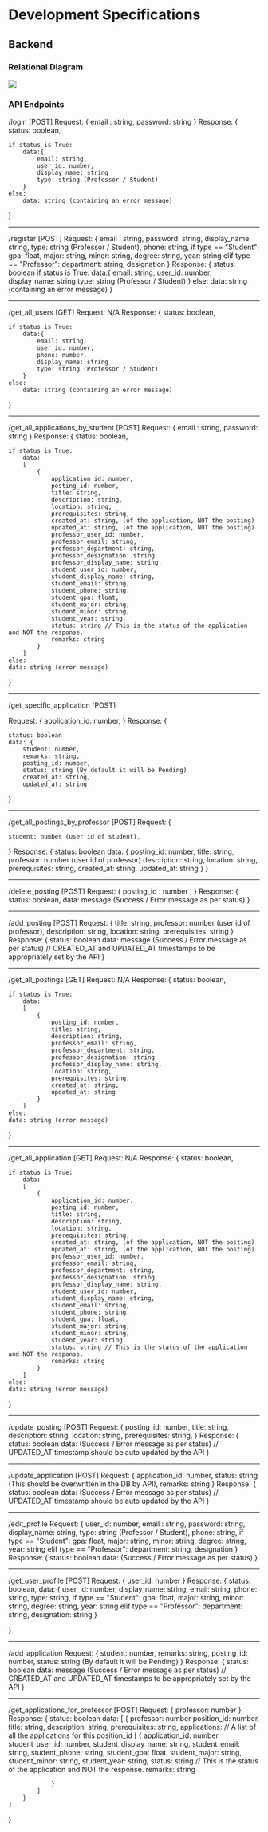 # Development Specifications

## Backend

### Relational Diagram

<img src="../../assets/Relational_Diagram.png"/>
<!-- ![Relational Diagram](../../assets/Relational_Diagram.svg) -->

### API Endpoints


/login [POST]
Request:
{
    email : string,
    password: string
}
Response:
{
    status: boolean,

    if status is True:
        data:{
            email: string,
            user_id: number,
            display_name: string
            type: string (Professor / Student)
        }
    else:
        data: string (containing an error message)
}


---


/register [POST]
Request:
{
    email : string,
    password: string,
    display_name: string,
    type: string (Professor / Student),
    phone: string,
    if type == "Student":
        gpa: float,
        major: string,
        minor: string,
        degree: string,
        year: string
    elif type == "Professor":
        department: string,
        designation
}
Response:
{
    status: boolean
    if status is True:
        data:{
            email: string,
            user_id: number,
            display_name: string
            type: string (Professor / Student)
        }
    else:
        data: string (containing an error message)
}


---



/get_all_users [GET]
Request: N/A
Response:
{
    status: boolean,

    if status is True:
        data:{
            email: string,
            user_id: number,
			phone: number,
            display_name: string
            type: string (Professor / Student)
        }
    else:
        data: string (containing an error message)
}


---



/get_all_applications_by_student [POST]
Request:
{
    email : string,
    password: string
}
Response:
{
	status: boolean,

	if status is True:
		data:
		[
			{
				application_id: number,
				posting_id: number,
				title: string,
				description: string,
				location: string,
				prerequisites: string,
				created_at: string, (of the application, NOT the posting)
				updated_at: string, (of the application, NOT the posting)
				professor_user_id: number,
				professor_email: string,
				professor_department: string,
				professor_designation: string
				professor_display_name: string,
				student_user_id: number,
				student_display_name: string,
				student_email: string,
				student_phone: string,
				student_gpa: float,
				student_major: string,
				student_minor: string,
				student_year: string,
				status: string // This is the status of the application and NOT the response.
				remarks: string
			}
		]
	else:
	data: string (error message)
}



---



/get_specific_application [POST]

Request:
{
	application_id: number,
}
Response:
{

	status: boolean
	data: {
		student: number,
		remarks: string,
		posting_id: number,
		status: string (By default it will be Pending)
		created_at: string,
		updated_at: string

}



---



/get_all_postings_by_professor [POST]
Request:
{

    student: number (user id of student),

}
Response:
{
    status: boolean
    data:
	{
		posting_id: number,
		title: string,
		professor: number (user id of professor)
		description: string,
    	location: string,
   		prerequisites: string,
		created_at: string,
		updated_at: string
	}
}



---



/delete_posting [POST]
Request:
{
    posting_id : number ,
}
Response:
{
    status: boolean,
    data: message (Success / Error message as per status)
}



---



/add_posting [POST]
Request:
{
    title: string,
    professor: number (user id of professor),
    description: string,
    location: string,
    prerequisites: string
}
Response:
{
    status: boolean
    data: message (Success / Error message as per status)
    // CREATED_AT and UPDATED_AT timestamps to be appropriately set by the API
}


---


/get_all_postings [GET]
Request: N/A
Response:
{
	status: boolean,

	if status is True:
		data:
		[
			{
				posting_id: number,
				title: string,
				description: string,
				professor_email: string,
				professor_department: string,
				professor_designation: string
				professor_display_name: string,
				location: string,
				prerequisites: string,
				created_at: string,
				updated_at: string
			}
		]
	else:
	data: string (error message)
}


---


/get_all_application [GET]
Request: N/A
Response:
{
	status: boolean,

	if status is True:
		data:
		[
			{
				application_id: number,
				posting_id: number,
				title: string,
				description: string,
				location: string,
				prerequisites: string,
				created_at: string, (of the application, NOT the posting)
				updated_at: string, (of the application, NOT the posting)
				professor_user_id: number,
				professor_email: string,
				professor_department: string,
				professor_designation: string
				professor_display_name: string,
				student_user_id: number,
				student_display_name: string,
				student_email: string,
				student_phone: string,
				student_gpa: float,
				student_major: string,
				student_minor: string,
				student_year: string,
				status: string // This is the status of the application and NOT the response.
				remarks: string
			}
		]
	else:
	data: string (error message)
}



---


/update_posting [POST]
Request:
{
	posting_id: number,
	title: string,
	description: string,
	location: string,
	prerequisites: string,
}
Response:
{
	status: boolean
	data: (Success / Error message as per status)
	// UPDATED_AT timestamp should be auto updated by the API
}


---


/update_application [POST]
Request:
{
	application_id: number,
	status: string (This should be overwritten in the DB by API),
  remarks: string
}
Response:
{
	status: boolean
	data: (Success / Error message as per status)
	// UPDATED_AT timestamp should be auto updated by the API
}



---


/edit_profile
Request:
{
	user_id: number,
	email : string,
	password: string,
	display_name: string,
	type: string (Professor / Student),
	phone: string,
	if type == "Student":
		gpa: float,
		major: string,
		minor: string,
		degree: string,
		year: string
	elif type == "Professor":
		department: string,
		designation
}
Response:
{
	status: boolean
	data: (Success / Error message as per status)
}


---


/get_user_profile [POST]
Request:
{
	user_id: number
}
Response:
{
	status: boolean,
	data:
	{
		user_id: number,
		display_name: string,
		email: string,
		phone: string,
		type: string,
		if type == "Student":
			gpa: float,
			major: string,
			minor: string,
			degree: string,
			year: string
		elif type == "Professor":
			department: string,
			designation: string
	}

}


---


/add_application
Request:
{
	student: number,
	remarks: string,
	posting_id: number,
	status: string (By default it will be Pending)
}
Response:
{
	status: boolean
	data: message (Success / Error message as per status)
	// CREATED_AT and UPDATED_AT timestamps to be appropriately set by the API
}



---


/get_applications_for_professor [POST]
Request:
{
	professor: number
}
Response:
{
	status: boolean
	data:
	[
		{
			professor: number
			position_id: number,
			title: string,
			description: string,
			prerequisites: string,
			applications: // A list of all the applications for this position_id
			[
				{
					application_id: number
					student_user_id: number,
					student_display_name: string,
					student_email: string,
					student_phone: string,
					student_gpa: float,
					student_major: string,
					student_minor: string,
					student_year: string,
					status: string // This is the status of the application and NOT the response.
					remarks: string

				}
			]
		}
	]
}